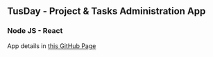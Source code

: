 ## TusDay - Project & Tasks Administration App

### Node JS - React

App details in [this GitHub Page](https://dmeritano.github.io/tusday-app)
